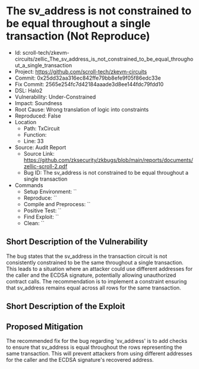 # The sv_address is not constrained to be equal throughout a single transaction (Not Reproduce)

* Id: scroll-tech/zkevm-circuits/zellic_The_sv_address_is_not_constrained_to_be_equal_throughout_a_single_transaction
* Project: https://github.com/scroll-tech/zkevm-circuits
* Commit: 0x25dd32aa316ec842ffe79bb8efe9f05f86edc33e
* Fix Commit: 2565e254fc7d42184aaade3d8ee144fdc79fdd10
* DSL: Halo2
* Vulnerability: Under-Constrained
* Impact: Soundness
* Root Cause: Wrong translation of logic into constraints
* Reproduced: False
* Location
  - Path: TxCircuit
  - Function: 
  - Line: 33
* Source: Audit Report
  - Source Link: https://github.com/zksecurity/zkbugs/blob/main/reports/documents/zellic-scroll-2.pdf
  - Bug ID: The sv_address is not constrained to be equal throughout a single transaction
* Commands
  - Setup Environment: ``
  - Reproduce: ``
  - Compile and Preprocess: ``
  - Positive Test: ``
  - Find Exploit: ``
  - Clean: ``

## Short Description of the Vulnerability

The bug states that the sv_address in the transaction circuit is not consistently constrained to be the same throughout a single transaction. This leads to a situation where an attacker could use different addresses for the caller and the ECDSA signature, potentially allowing unauthorized contract calls. The recommendation is to implement a constraint ensuring that sv_address remains equal across all rows for the same transaction.

## Short Description of the Exploit



## Proposed Mitigation

The recommended fix for the bug regarding 'sv_address' is to add checks to ensure that sv_address is equal throughout the rows representing the same transaction. This will prevent attackers from using different addresses for the caller and the ECDSA signature's recovered address.

